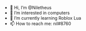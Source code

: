 - 👋 Hi, I’m @Niletheus
- 👀 I’m interested in computers
- 🌱 I’m currently learning Roblox Lua
- 📫 How to reach me: nil#8760

<!---
Niletheus/Niletheus is a ✨ special ✨ repository because its `README.md` (this file) appears on your GitHub profile.
You can click the Preview link to take a look at your changes.
--->
